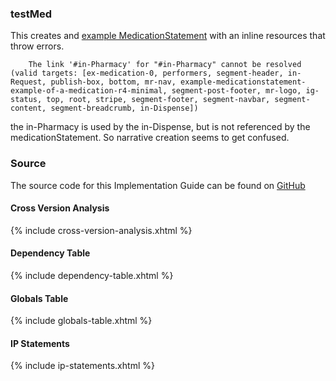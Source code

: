 ### testMed

This creates and [example MedicationStatement](MedicationStatement-ex-medication-0.html) with an inline resources that throw errors.

```
	The link '#in-Pharmacy' for "#in-Pharmacy" cannot be resolved (valid targets: [ex-medication-0, performers, segment-header, in-Request, publish-box, bottom, mr-nav, example-medicationstatement-example-of-a-medication-r4-minimal, segment-post-footer, mr-logo, ig-status, top, root, stripe, segment-footer, segment-navbar, segment-content, segment-breadcrumb, in-Dispense])
```

the in-Pharmacy is used by the in-Dispense, but is not referenced by the medicationStatement. So narrative creation seems to get confused.

### Source

The source code for this Implementation Guide can be found on [GitHub](https://github.com/JohnMoehrke/testMed)

#### Cross Version Analysis

{% include cross-version-analysis.xhtml %}

#### Dependency Table

{% include dependency-table.xhtml %}

#### Globals Table

{% include globals-table.xhtml %}

#### IP Statements

{% include ip-statements.xhtml %}
